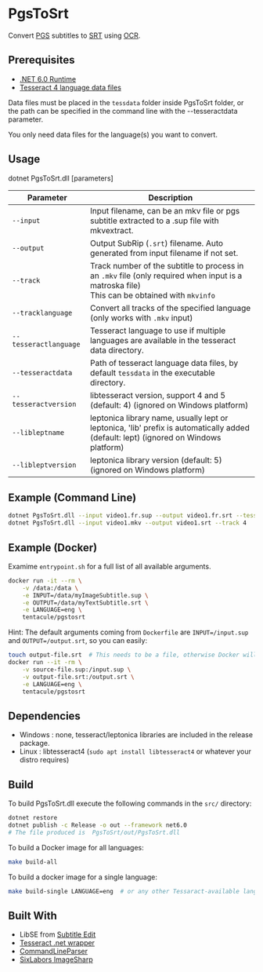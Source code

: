 # PgsToSrt

Convert [PGS](https://en.wikipedia.org/wiki/Presentation_Graphic_Stream) subtitles to [SRT](https://en.wikipedia.org/wiki/SubRip) using [OCR](https://en.wikipedia.org/wiki/Optical_character_recognition).

## Prerequisites

- [.NET 6.0 Runtime](https://dotnet.microsoft.com/download/dotnet/6.0)
- [Tesseract 4 language data files](https://github.com/tesseract-ocr/tessdata/)

Data files must be placed in the `tessdata` folder inside PgsToSrt folder, or the path can be specified in the command line with the --tesseractdata parameter.

You only need data files for the language(s) you want to convert.

## Usage

dotnet PgsToSrt.dll [parameters]

| Parameter             | Description                                                                                                                                      |
| --------------------- | ------------------------------------------------------------------------------------------------------------------------------------------------ |
| `--input`             | Input filename, can be an mkv file or pgs subtitle extracted to a .sup file with mkvextract.                                                     |
| `--output`            | Output SubRip (`.srt`) filename. Auto generated from input filename if not set.                                                                  |
| `--track`             | Track number of the subtitle to process in an `.mkv` file (only required when input is a matroska file) <br/>This can be obtained with `mkvinfo` |
| `--tracklanguage`     | Convert all tracks of the specified language (only works with `.mkv` input)                                                                      |
| `--tesseractlanguage` | Tesseract language to use if multiple languages are available in the tesseract data directory.                                                   |
| `--tesseractdata`     | Path of tesseract language data files, by default `tessdata` in the executable directory.                                                        |
| `--tesseractversion`  | libtesseract version, support 4 and 5 (default: 4) (ignored on Windows platform)                                                                 |
| `--libleptname`       | leptonica library name, usually lept or leptonica, 'lib' prefix is automatically added (default: lept) (ignored on Windows platform)             |
| `--libleptversion`    | leptonica library version (default: 5) (ignored on Windows platform)                                                                             |

## Example (Command Line)

``` sh
dotnet PgsToSrt.dll --input video1.fr.sup --output video1.fr.srt --tesseractlanguage fra
dotnet PgsToSrt.dll --input video1.mkv --output video1.srt --track 4
```

## Example (Docker)

Examime `entrypoint.sh` for a full list of all available arguments.

``` sh
docker run -it --rm \
    -v /data:/data \
    -e INPUT=/data/myImageSubtitle.sup \
    -e OUTPUT=/data/myTextSubtitle.srt \
    -e LANGUAGE=eng \
    tentacule/pgstosrt
```

Hint: The default arguments coming from `Dockerfile` are `INPUT=/input.sup` and `OUTPUT=/output.srt`, so you can easily:

``` sh
touch output-file.srt  # This needs to be a file, otherwise Docker will just assume it's a directory mount and it will fail.
docker run --it -rm \
    -v source-file.sup:/input.sup \
    -v output-file.srt:/output.srt \
    -e LANGUAGE=eng \
    tentacule/pgstosrt
```

## Dependencies

- Windows : none, tesseract/leptonica libraries are included in the release package.
- Linux   : libtesseract4 (`sudo apt install libtesseract4` or whatever your distro requires)

## Build

To build PgsToSrt.dll execute the following commands in the `src/` directory:

``` sh
dotnet restore
dotnet publish -c Release -o out --framework net6.0
# The file produced is  PgsToSrt/out/PgsToSrt.dll
```

To build a Docker image for all languages:

``` sh
make build-all
```

To build a docker image for a single language:

``` sh
make build-single LANGUAGE=eng  # or any other Tessaract-available language code
```

## Built With

- LibSE from [Subtitle Edit](https://www.nikse.dk/SubtitleEdit/)
- [Tesseract .net wrapper](https://github.com/charlesw/tesseract/)
- [CommandLineParser](https://github.com/commandlineparser/commandline)
- [SixLabors ImageSharp](https://github.com/SixLabors/ImageSharp)
